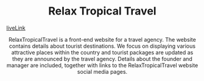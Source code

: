 <h1 align="center">Relax Tropical Travel</h1>

[liveLink](https://test-relaxtropicaltravel.netlify.app/)
<p align="center">
RelaxTropicalTravel is a front-end website for a travel agency. The website contains details about tourist destinations. We focus on displaying various attractive places within the country and tourist packages are updated as they are announced by the travel agency. Details about the founder and manager are included, together with links to the RelaxTropicalTravel website social media pages.
</p> 
